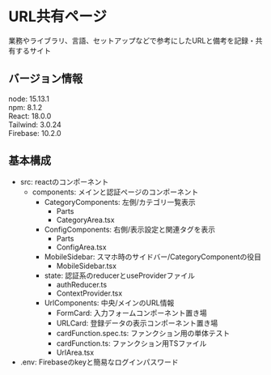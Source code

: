 # URL共有ページ

業務やライブラリ、言語、セットアップなどで参考にしたURLと備考を記録・共有するサイト

## バージョン情報

node: 15.13.1  
npm: 8.1.2  
React: 18.0.0  
Tailwind: 3.0.24  
Firebase: 10.2.0  

## 基本構成

- src: reactのコンポーネント
  - components: メインと認証ページのコンポーネント
    - CategoryComponents: 左側/カテゴリ一覧表示
      - Parts
      - CategoryArea.tsx
    - ConfigComponents: 右側/表示設定と関連タグを表示
      - Parts
      - ConfigArea.tsx
    - MobileSidebar: スマホ時のサイドバー/CategoryComponentの役目
      - MobileSidebar.tsx
    - state: 認証系のreducerとuseProviderファイル
      - authReducer.ts
      - ContextProvider.tsx
    - UrlComponents: 中央/メインのURL情報
      - FormCard: 入力フォームコンポーネント置き場
      - URLCard: 登録データの表示コンポーネント置き場
      - cardFunction.spec.ts: ファンクション用の単体テスト
      - cardFunction.ts: ファンクション用TSファイル
      - UrlArea.tsx
- .env: Firebaseのkeyと簡易なログインパスワード
